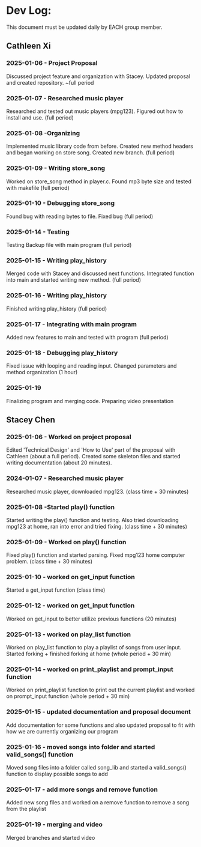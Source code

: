 # Dev Log:

This document must be updated daily by EACH group member.

## Cathleen Xi

### 2025-01-06 - Project Proposal
Discussed project feature and organization with Stacey. Updated proposal and created repository. ~full period
### 2025-01-07 - Researched music player
Researched and tested out music players (mpg123). Figured out how to install and use. (full period)
### 2025-01-08 -Organizing
Implemented music library code from before. Created new method headers and began working on store song. Created new branch. (full period)
### 2025-01-09 - Writing store_song
Worked on store_song method in player.c. Found mp3 byte size and tested with makefile (full period)
### 2025-01-10 - Debugging store_song
Found bug with reading bytes to file. Fixed bug (full period)
### 2025-01-14 - Testing
Testing Backup file with main program (full period)
### 2025-01-15 - Writing play_history
Merged code with Stacey and discussed next functions. Integrated function into main and started writing new method. (full period)
### 2025-01-16 - Writing play_history
Finished writing play_history (full period)
### 2025-01-17 - Integrating with main program
Added new features to main and tested with program (full period)
### 2025-01-18 - Debugging play_history
Fixed issue with looping and reading input. Changed parameters and method organization (1 hour)
### 2025-01-19
Finalizing program and merging code. Preparing video presentation

## Stacey Chen

### 2025-01-06 - Worked on project proposal
Edited 'Technical Design' and 'How to Use' part of the proposal with Cathleen (about a full period). Created some skeleton files and started writing documentation (about 20 minutes).

### 2024-01-07 - Researched music player
Researched music player, downloaded mpg123. (class time + 30 minutes)

### 2025-01-08 -Started play() function
Started writing the play() function and testing. Also tried downloading mpg123 at home, ran into error and tried fixing. (class time + 30 minutes)

### 2025-01-09 - Worked on play() function
Fixed play() function and started parsing. Fixed mpg123 home computer problem. (class time + 30 minutes)

### 2025-01-10 - worked on get_input function
Started a get_input function (class time)

### 2025-01-12 - worked on get_input function
Worked on get_input to better utilize previous functions (20 minutes)

### 2025-01-13 - worked on play_list function
Worked on play_list function to play a playlist of songs from user input. Started forking + finished forking at home (whole period + 30 min)

### 2025-01-14 - worked on print_playlist and prompt_input function
Worked on print_playlist function to print out the current playlist and worked on prompt_input function (whole period + 30 min)

### 2025-01-15 - updated documentation and proposal document
Add documentation for some functions and also updated proposal to fit with how we are currently organizing our program

### 2025-01-16 - moved songs into folder and started valid_songs() function
Moved song files into a folder called song_lib and started a valid_songs() function to display possible songs to add

### 2025-01-17 - add more songs and remove function
Added new song files and worked on a remove function to remove a song from the playlist

### 2025-01-19 - merging and video
Merged branches and started video
